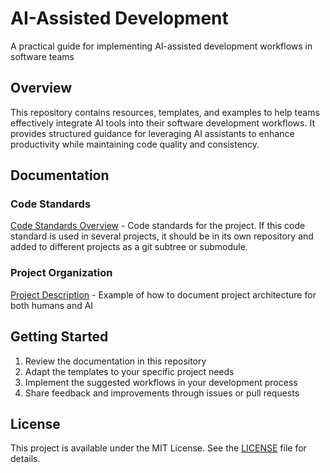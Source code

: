 # AI-Assisted Development

A practical guide for implementing AI-assisted development workflows in software teams

## Overview

This repository contains resources, templates, and examples to help teams effectively integrate AI tools into their software development workflows. 
It provides structured guidance for leveraging AI assistants to enhance productivity while maintaining code quality and consistency.

## Documentation

### Code Standards
[Code Standards Overview](./doc/code_standards/code_standards_overview.md) - Code standards for the project.
If this code standard is used in several projects, it should be in its own repository and added to different projects as a git subtree or submodule. 

### Project Organization
[Project Description](./doc/project_description/project_description.md) - Example of how to document project architecture for both humans and AI

## Getting Started

1. Review the documentation in this repository
2. Adapt the templates to your specific project needs
3. Implement the suggested workflows in your development process
4. Share feedback and improvements through issues or pull requests

## License

This project is available under the MIT License. See the [LICENSE](./LICENSE) file for details.
